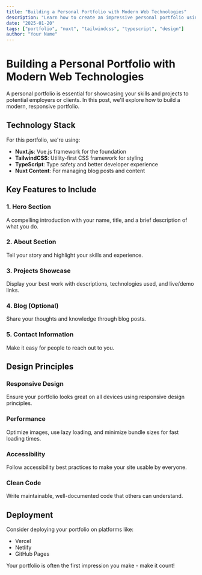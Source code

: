 ```yaml
---
title: "Building a Personal Portfolio with Modern Web Technologies"
description: "Learn how to create an impressive personal portfolio using modern web technologies like Nuxt.js, TailwindCSS, and TypeScript."
date: "2025-01-20"
tags: ["portfolio", "nuxt", "tailwindcss", "typescript", "design"]
author: "Your Name"
---
```


# Building a Personal Portfolio with Modern Web Technologies

A personal portfolio is essential for showcasing your skills and projects to potential employers or clients. In this post, we'll explore how to build a modern, responsive portfolio.

## Technology Stack

For this portfolio, we're using:

- **Nuxt.js**: Vue.js framework for the foundation
- **TailwindCSS**: Utility-first CSS framework for styling
- **TypeScript**: Type safety and better developer experience
- **Nuxt Content**: For managing blog posts and content

## Key Features to Include

### 1. Hero Section
A compelling introduction with your name, title, and a brief description of what you do.

### 2. About Section
Tell your story and highlight your skills and experience.

### 3. Projects Showcase
Display your best work with descriptions, technologies used, and live/demo links.

### 4. Blog (Optional)
Share your thoughts and knowledge through blog posts.

### 5. Contact Information
Make it easy for people to reach out to you.

## Design Principles

### Responsive Design
Ensure your portfolio looks great on all devices using responsive design principles.

### Performance
Optimize images, use lazy loading, and minimize bundle sizes for fast loading times.

### Accessibility
Follow accessibility best practices to make your site usable by everyone.

### Clean Code
Write maintainable, well-documented code that others can understand.

## Deployment

Consider deploying your portfolio on platforms like:
- Vercel
- Netlify
- GitHub Pages

Your portfolio is often the first impression you make - make it count!

